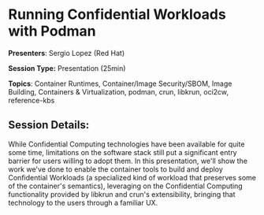# Running Confidential Workloads with Podman 

**Presenters**: Sergio Lopez (Red Hat)

**Session Type:** Presentation (25min)

**Topics**: Container Runtimes, Container/Image Security/SBOM, Image Building, Containers & Virtualization, podman, crun, libkrun, oci2cw, reference-kbs

## Session Details:

While Confidential Computing technologies have been available for quite some time, limitations on the software stack still put a significant entry barrier for users willing to adopt them. In this presentation, we'll show the work we've done to enable the container tools to build and deploy Confidential Workloads (a specialized kind of workload that preserves some of the container's semantics), leveraging on the Confidential Computing functionality provided by libkrun and crun's extensibility, bringing that technology to the users through a familiar UX.
